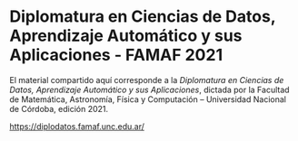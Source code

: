 # Diplomatura en Ciencias de Datos, Aprendizaje Automático y sus Aplicaciones - FAMAF 2021

El material compartido aquí corresponde a la *Diplomatura en Ciencias de Datos, Aprendizaje Automático y sus Aplicaciones*, dictada por la Facultad de Matemática, Astronomía, Física y Computación – Universidad Nacional de Córdoba, edición 2021.

https://diplodatos.famaf.unc.edu.ar/
